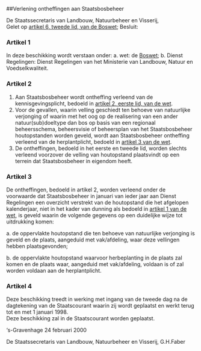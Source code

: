 <meta http-equiv='Content-Type' content='text/html; charset=utf-8' />

##Verlening ontheffingen aan Staatsbosbeheer

De Staatssecretaris van Landbouw, Natuurbeheer en Visserij,  
Gelet op [artikel 6, tweede lid, van de Boswet](../../../../../../wet/boswet/BWBR0002357/README.md);
Besluit:    

### Artikel  1  

In deze beschikking wordt verstaan onder:   a. wet:  de [Boswet](../../../../../../wet/boswet/BWBR0002357/README.md);    b. Dienst Regelingen:  Dienst Regelingen van het Ministerie van Landbouw, Natuur en Voedselkwaliteit.     

### Artikel  2  

1.  Aan Staatsbosbeheer wordt ontheffing verleend van de kennisgevingsplicht, bedoeld in [artikel 2, eerste lid, van de wet](../../../../../../wet/boswet/BWBR0002357/README.md).   
2.  Voor de gevallen, waarin velling geschiedt ten behoeve van natuurlijke verjonging of waarin met het oog op de realisering van een ander natuur(sub)doeltype dan bos op basis van een regionaal beheersschema, beheersvisie of beheersplan van het Staatsbosbeheer houtopstanden worden geveld, wordt aan Staatsbosbeheer ontheffing verleend van de herplantplicht, bedoeld in [artikel 3 van de wet](../../../../../../wet/boswet/BWBR0002357/README.md).   
3.  De ontheffingen, bedoeld in het eerste en tweede lid, worden slechts verleend voorzover de velling van houtopstand plaatsvindt op een terrein dat Staatsbosbeheer in eigendom heeft.   

### Artikel  3  

De ontheffingen, bedoeld in artikel 2, worden verleend onder de voorwaarde dat Staatsbosbeheer in januari van ieder jaar aan Dienst Regelingen een overzicht verstrekt van de houtopstand die het afgelopen kalenderjaar, niet in het kader van dunning als bedoeld in [artikel 1 van de wet](../../../../../../wet/boswet/BWBR0002357/README.md), is geveld waarin de volgende gegevens op een duidelijke wijze tot uitdrukking komen: 

a. de oppervlakte houtopstand die ten behoeve van natuurlijke verjonging is geveld en de plaats, aangeduid met vak/afdeling, waar deze vellingen hebben plaatsgevonden;  

b. de oppervlakte houtopstand waarvoor herbeplanting in de plaats zal komen en de plaats waar, aangeduid met vak/afdeling, voldaan is of zal worden voldaan aan de herplantplicht.    

### Artikel  4  

Deze beschikking treedt in werking met ingang van de tweede dag na de dagtekening van de Staatscourant waarin zij wordt geplaatst en werkt terug tot en met 1 januari 1998.  
Deze beschikking zal in de Staatscourant worden geplaatst.   

‘s-Gravenhage 
24 februari 2000    

De 
Staatssecretaris van Landbouw, Natuurbeheer en Visserij, 
G.H.Faber    
